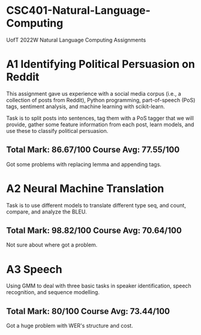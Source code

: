 # CSC401-Natural-Language-Computing
UofT 2022W Natural Language Computing Assignments

# A1 Identifying Political Persuasion on Reddit

This assignment gave us experience with a social media corpus (i.e., a collection of posts from Reddit), Python programming, part-of-speech (PoS) tags, sentiment analysis, and machine learning with scikit-learn.

Task is to split posts into sentences, tag them with a PoS tagger that we will provide, gather some feature information from each post, learn models, and use these to classify political persuasion. 

## Total Mark: 86.67/100  Course Avg: 77.55/100

Got some problems with replacing lemma and appending tags.

# A2 Neural Machine Translation 

Task is to use different models to translate different type seq, and count, compare, and analyze the BLEU.

## Total Mark: 98.82/100  Course Avg: 70.64/100

Not sure about where got a problem.

# A3 Speech

Using GMM to deal with three basic tasks in speaker identification, speech recognition, and sequence modelling.

## Total Mark: 80/100  Course Avg: 73.44/100

Got a huge problem with WER's structure and cost.

